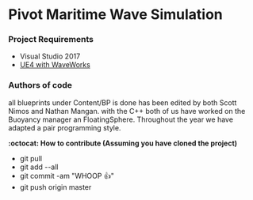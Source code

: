 # Pivot Maritime Wave Simulation
### Project Requirements
* Visual Studio 2017
* [UE4 with WaveWorks](https://github.com/NvPhysX/UnrealEngine/tree/WaveWorks-4.16)


### Authors of code
all blueprints under Content/BP is done has been edited by both Scott Nimos and Nathan Mangan.
with the C++ both of us have worked on the Buoyancy manager an FloatingSphere.
Throughout the year we have adapted a pair programming style.

__:octocat: How to contribute (Assuming you have cloned the project)__
* git pull
* git add --all
* git commit -am "WHOOP :+1:"
* git push origin master
